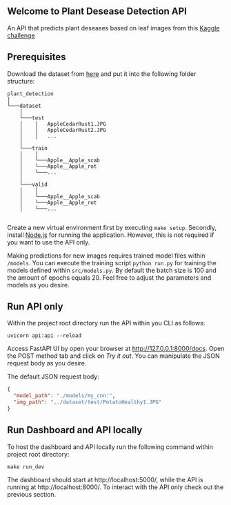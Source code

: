 ## Welcome to Plant Desease Detection API

An API that predicts plant deseases based on leaf images from this [Kaggle challenge](https://www.kaggle.com/vipoooool/new-plant-diseases-dataset)

## Prerequisites

Download the dataset from [here](https://www.kaggle.com/vipoooool/new-plant-diseases-dataset) and put it into the following
folder structure:

```
plant_detection
│
└───dataset
    │
    └───test
    │    │   AppleCedarRust1.JPG
    │    │   AppleCedarRust2.JPG
    │    │   ...
    │
    └───train
    │    │   
    │    └───Apple__Apple_scab
    │    └───Apple__Apple_rot
    │    └───...
    │
    └───valid
    │    │   
    │    └───Apple__Apple_scab
    │    └───Apple__Apple_rot
    │    └───...
   

```


Create a new virtual environment first by executing `make setup`. Secondly, install [Node.js](https://nodejs.org/en/) for
running the application. However, this is not required if you want to use the API only.

Making predictions for new images requires trained model files within `/models`. You can execute the training script
`python run.py` for training the models defined within `src/models.py`. By default the batch size is 100 and the amount of epochs equals 20. 
Feel free to adjust the parameters and models as you desire.

## Run API only

Within the project root directory run the API within you CLI as follows:

```shell
uvicorn api:api --reload
```

Access FastAPI UI by open your browser at http://127.0.0.1:8000/docs. Open the POST method tab and click on *Try it out*.
You can manipulate the JSON request body as you desire.

The default JSON request body:
```json
{
  "model_path": "./models/my_cnn'",
  "img_path": ",./dataset/test/PotatoHealthy1.JPG"
}
```

## Run Dashboard and API locally

To host the dashboard and API locally run the following command within project root directory:

```shell
make run_dev
```

The dashboard should start at http://localhost:5000/, while the API is running at http://localhost:8000/. To interact with the API only 
check out the previous section.




